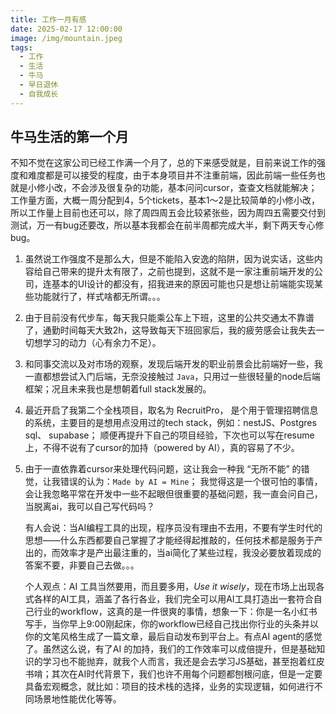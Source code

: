 ```yaml
---
title: 工作一月有感
date: 2025-02-17 12:00:00
image: /img/mountain.jpeg
tags:
  - 工作
  - 生活
  - 牛马
  - 早日退休
  - 自我成长
---
```


## 牛马生活的第一个月

不知不觉在这家公司已经工作满一个月了，总的下来感受就是，目前来说工作的强度和难度都是可以接受的程度，由于本身项目并不注重前端，因此前端一些任务也就是小修小改，不会涉及很复杂的功能，基本问问cursor，查查文档就能解决；工作量方面，大概一周分配到4，5个tickets，基本1～2是比较简单的小修小改，所以工作量上目前也还可以，除了周四周五会比较紧张些，因为周四五需要交付到测试，万一有bug还要改，所以基本我都会在前半周都完成大半，剩下两天专心修bug。


1. 虽然说工作强度不是那么大，但是不能陷入安逸的陷阱，因为说实话，这些内容给自己带来的提升太有限了，之前也提到，这就不是一家注重前端开发的公司，连基本的UI设计的都没有，招我进来的原因可能也只是想让前端能实现某些功能就行了，样式啥都无所谓。。。

2. 由于目前没有代步车，每天我只能乘公车上下班，这里的公共交通太不靠谱了，通勤时间每天大致2h，这导致每天下班回家后，我的疲劳感会让我失去一切想学习的动力（心有余力不足）。

3. 和同事交流以及对市场的观察，发现后端开发的职业前景会比前端好一些，我一直都想尝试入门后端，无奈没接触过 `Java`，只用过一些很轻量的node后端框架；况且未来我也是想朝着full stack发展的。

4. 最近开启了我第二个全栈项目，取名为 RecruitPro， 是个用于管理招聘信息的系统，主要目的是想用点没用过的tech stack，例如：nestJS、Postgres sql、 supabase； 顺便再提升下自己的项目经验，下次也可以写在resume上，不得不说有了cursor的加持（powered by AI），真的容易了不少。

5. 由于一直依靠着cursor来处理代码问题，这让我会一种我 “无所不能” 的错觉，让我错误的认为：`Made by AI = Mine`； 我觉得这是一个很可怕的事情，会让我忽略平常在开发中一些不起眼但很重要的基础问题，我一直会问自己，当脱离ai，我可以自己写代码吗？

	有人会说：当AI编程工具的出现，程序员没有理由不去用，不要有学生时代的思想——什么东西都要自己掌握了才能经得起推敲的，任何技术都是服务于产出的，而效率才是产出最注重的，当ai简化了某些过程，我没必要放着现成的答案不要，非要自己去做。。。
	
	个人观点：AI 工具当然要用，而且要多用，*Use it wisely*，现在市场上出现各式各样的AI工具，涵盖了各行各业，我们完全可以用AI工具打造出一套符合自己行业的workflow，这真的是一件很爽的事情，想象一下：你是一名小红书写手，当你早上9:00刚起床，你的workflow已经自己找出你行业的头条并以你的文笔风格生成了一篇文章，最后自动发布到平台上。有点AI agent的感觉了。虽然这么说，有了AI 的加持，我们的工作效率可以成倍提升，但是基础知识的学习也不能抛弃，就我个人而言，我还是会去学习JS基础，甚至抱着红皮书啃；其次在AI时代背景下，我们也许不用每个问题都刨根问底，但是一定要具备宏观概念，就比如：项目的技术栈的选择，业务的实现逻辑，如何进行不同场景地性能优化等等。

